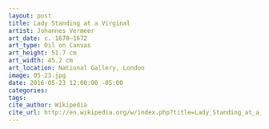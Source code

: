 ```yaml
---
layout: post
title: Lady Standing at a Virginal
artist: Johannes Vermeer
art_date: c. 1670–1672
art_type: Oil on Canvas
art_height: 51.7 cm
art_width: 45.2 cm
art_location: National Gallery, London
image: 05-23.jpg
date: 2016-05-23 12:00:00 -05:00
categories:
tags:
cite_author: Wikipedia
cite_url: http://en.wikipedia.org/w/index.php?title=Lady_Standing_at_a_Virginal&oldid=600756915
---
```

